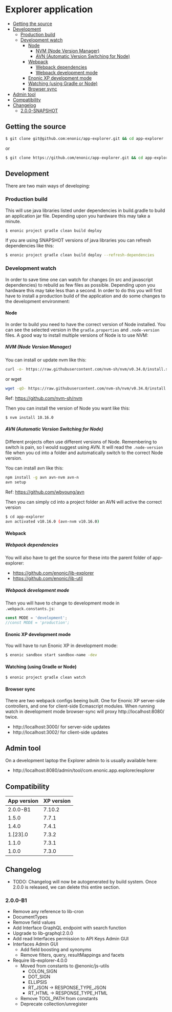 # Explorer application
<!-- START doctoc generated TOC please keep comment here to allow auto update -->
<!-- DON'T EDIT THIS SECTION, INSTEAD RE-RUN doctoc TO UPDATE -->

- [Getting the source](#getting-the-source)
- [Development](#development)
  - [Production build](#production-build)
  - [Development watch](#development-watch)
    - [Node](#node)
      - [NVM (Node Version Manager)](#nvm-node-version-manager)
      - [AVN (Automatic Version Switching for Node)](#avn-automatic-version-switching-for-node)
    - [Webpack](#webpack)
      - [Webpack dependencies](#webpack-dependencies)
      - [Webpack development mode](#webpack-development-mode)
    - [Enonic XP development mode](#enonic-xp-development-mode)
    - [Watching (using Gradle or Node)](#watching-using-gradle-or-node)
    - [Browser sync](#browser-sync)
- [Admin tool](#admin-tool)
- [Compatibility](#compatibility)
- [Changelog](#changelog)
  - [2.0.0-SNAPSHOT](#200-snapshot)

<!-- END doctoc generated TOC please keep comment here to allow auto update -->

## Getting the source

```sh
$ git clone git@github.com:enonic/app-explorer.git && cd app-explorer
```

or

```sh
$ git clone https://github.com/enonic/app-explorer.git && cd app-explorer
```

## Development

There are two main ways of developing:

### Production build

This will use java libraries listed under dependencies in build.gradle to build an application jar file. Depending upon you hardware this may take a minute.

```sh
$ enonic project gradle clean build deploy
```

If you are using SNAPSHOT versions of java libraries you can refresh dependencies like this:

```sh
$ enonic project gradle clean build deploy --refresh-dependencies
```

### Development watch

In order to save time one can watch for changes (in src and javascript dependencies) to rebuild as few files as possible. Depending upon you hardware this may take less than a second. In order to do this you will first have to install a production build of the application and do some changes to the development environment:


#### Node

In order to build you need to have the correct version of Node installed. You can see the selected version in the ```gradle.properties``` and ```.node-version``` files. A good way to install multiple versions of Node is to use NVM:

##### NVM (Node Version Manager)

You can install or update nvm like this:

```sh
curl -o- https://raw.githubusercontent.com/nvm-sh/nvm/v0.34.0/install.sh | bash
```

or wget
```sh
wget -qO- https://raw.githubusercontent.com/nvm-sh/nvm/v0.34.0/install.sh | bash
```

Ref: https://github.com/nvm-sh/nvm

Then you can install the version of Node you want like this:

```sh
$ nvm install 10.16.0
```

##### AVN (Automatic Version Switching for Node)

Different projects often use different versions of Node. Remembering to switch is pain, so I would suggest using AVN. It will read the ```.node-version``` file when you cd into a folder and automatically switch to the correct Node version.

You can install avn like this:

```sh
npm install -g avn avn-nvm avn-n
avn setup
```

Ref: https://github.com/wbyoung/avn

Then you can simply cd into a project folder an AVN will active the correct version

```sh
$ cd app-explorer
avn activated v10.16.0 (avn-nvm v10.16.0)
```

#### Webpack

##### Webpack dependencies

You will also have to get the source for these into the parent folder of app-explorer:

- https://github.com/enonic/lib-explorer
- https://github.com/enonic/lib-util


##### Webpack development mode

Then you will have to change to development mode in ```.webpack.constants.js```:

```javascript
const MODE = 'development';
//const MODE = 'production';
```

#### Enonic XP development mode

You will have to run Enonic XP in development mode:

```sh
$ enonic sandbox start sandbox-name -dev
```

#### Watching (using Gradle or Node)

```sh
$ enonic project gradle clean watch
```

#### Browser sync

There are two webpack configs beeing built. One for Enonic XP server-side controllers, and one for client-side Ecmascript modules.
When running watch in development mode browser-sync will proxy http://localhost:8080/ twice.
- http://localhost:3000/ for server-side updates
- http://localhost:3002/ for client-side updates

## Admin tool

On a development laptop the Explorer admin to is usually available here:
- http://localhost:8080/admin/tool/com.enonic.app.explorer/explorer


## Compatibility

| App version | XP version |
| ----------- | ---------- |
| 2.0.0-B1 | 7.10.2 |
| 1.5.0 | 7.7.1 |
| 1.4.0 | 7.4.1 |
| 1.[23].0 | 7.3.2 |
| 1.1.0 | 7.3.1 |
| 1.0.0 | 7.3.0 |

## Changelog

* TODO: Changelog will now be autogenerated by build system. Once 2.0.0 is released, we can delete this entire section.

### 2.0.0-B1

* Remove any reference to lib-cron
* DocumentTypes
* Remove field values
* Add Interface GraphQL endpoint with search function
* Upgrade to lib-graphql:2.0.0
* Add read Interfaces permission to API Keys Admin GUI
* Interfaces Admin GUI
  * Add field boosting and synonyms
  * Remove filters, query, resultMappings and facets
* Require lib-explorer-4.0.0
  * Moved from constants to @enonic/js-utils
    * COLON_SIGN
    * DOT_SIGN
    * ELLIPSIS
    * RT_JSON -> RESPONSE_TYPE_JSON
    * RT_HTML -> RESPONSE_TYPE_HTML
  * Remove TOOL_PATH from constants
  * Deprecate collection/unregister
